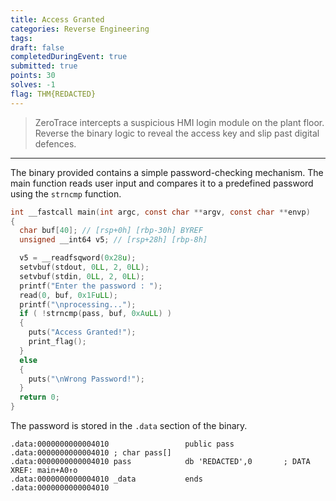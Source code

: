 ```yaml
---
title: Access Granted
categories: Reverse Engineering
tags: 
draft: false
completedDuringEvent: true
submitted: true
points: 30
solves: -1
flag: THM{REDACTED}
---
```

> ZeroTrace intercepts a suspicious HMI login module on the plant floor. Reverse the binary logic to reveal the access key and slip past digital defences.

---

The binary provided contains a simple password-checking mechanism. The main function reads user input and compares it to a predefined password using the `strncmp` function.

```c
int __fastcall main(int argc, const char **argv, const char **envp)
{
  char buf[40]; // [rsp+0h] [rbp-30h] BYREF
  unsigned __int64 v5; // [rsp+28h] [rbp-8h]

  v5 = __readfsqword(0x28u);
  setvbuf(stdout, 0LL, 2, 0LL);
  setvbuf(stdin, 0LL, 2, 0LL);
  printf("Enter the password : ");
  read(0, buf, 0x1FuLL);
  printf("\nprocessing...");
  if ( !strncmp(pass, buf, 0xAuLL) )
  {
    puts("Access Granted!");
    print_flag();
  }
  else
  {
    puts("\nWrong Password!");
  }
  return 0;
}
```

The password is stored in the `.data` section of the binary.

```
.data:0000000000004010                 public pass
.data:0000000000004010 ; char pass[]
.data:0000000000004010 pass            db 'REDACTED',0       ; DATA XREF: main+A0↑o
.data:0000000000004010 _data           ends
.data:0000000000004010
```
